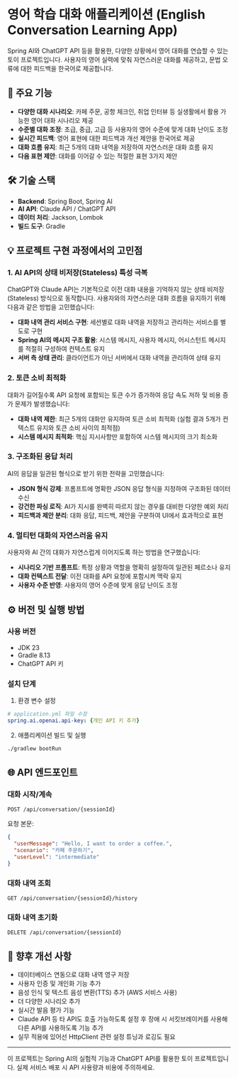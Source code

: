 # 영어 학습 대화 애플리케이션 (English Conversation Learning App)

Spring AI와 ChatGPT API 등을 활용한, 다양한 상황에서 영어 대화를 연습할 수 있는 토이 프로젝트입니다. 사용자의 영어 실력에 맞춰 자연스러운 대화를 제공하고, 문법 오류에 대한 피드백을 한국어로 제공합니다.

## 🚀 주요 기능

- **다양한 대화 시나리오**: 카페 주문, 공항 체크인, 취업 인터뷰 등 실생활에서 활용 가능한 영어 대화 시나리오 제공
- **수준별 대화 조정**: 초급, 중급, 고급 등 사용자의 영어 수준에 맞게 대화 난이도 조정
- **실시간 피드백**: 영어 표현에 대한 피드백과 개선 제안을 한국어로 제공
- **대화 흐름 유지**: 최근 5개의 대화 내역을 저장하여 자연스러운 대화 흐름 유지
- **다음 표현 제안**: 대화를 이어갈 수 있는 적절한 표현 3가지 제안

## 🛠️ 기술 스택

- **Backend**: Spring Boot, Spring AI
- **AI API**: Claude API / ChatGPT API
- **데이터 처리**: Jackson, Lombok
- **빌드 도구**: Gradle

## 💡 프로젝트 구현 과정에서의 고민점

### 1. AI API의 상태 비저장(Stateless) 특성 극복

ChatGPT와 Claude API는 기본적으로 이전 대화 내용을 기억하지 않는 상태 비저장(Stateless) 방식으로 동작합니다. 사용자와의 자연스러운 대화 흐름을 유지하기 위해 다음과 같은 방법을 고민했습니다:

- **대화 내역 관리 서비스 구현**: 세션별로 대화 내역을 저장하고 관리하는 서비스를 별도로 구현
- **Spring AI의 메시지 구조 활용**: 시스템 메시지, 사용자 메시지, 어시스턴트 메시지를 적절히 구성하여 컨텍스트 유지
- **서버 측 상태 관리**: 클라이언트가 아닌 서버에서 대화 내역을 관리하여 상태 유지

### 2. 토큰 소비 최적화

대화가 길어질수록 API 요청에 포함되는 토큰 수가 증가하여 응답 속도 저하 및 비용 증가 문제가 발생했습니다:

- **대화 내역 제한**: 최근 5개의 대화만 유지하여 토큰 소비 최적화 (실험 결과 5개가 컨텍스트 유지와 토큰 소비 사이의 최적점)
- **시스템 메시지 최적화**: 핵심 지시사항만 포함하여 시스템 메시지의 크기 최소화

### 3. 구조화된 응답 처리

AI의 응답을 일관된 형식으로 받기 위한 전략을 고민했습니다:

- **JSON 형식 강제**: 프롬프트에 명확한 JSON 응답 형식을 지정하여 구조화된 데이터 수신
- **강건한 파싱 로직**: AI가 지시를 완벽히 따르지 않는 경우를 대비한 다양한 예외 처리
- **피드백과 제안 분리**: 대화 응답, 피드백, 제안을 구분하여 UI에서 효과적으로 표현

### 4. 멀티턴 대화의 자연스러움 유지

사용자와 AI 간의 대화가 자연스럽게 이어지도록 하는 방법을 연구했습니다:

- **시나리오 기반 프롬프트**: 특정 상황과 역할을 명확히 설정하여 일관된 페르소나 유지
- **대화 컨텍스트 전달**: 이전 대화를 API 요청에 포함시켜 맥락 유지
- **사용자 수준 반영**: 사용자의 영어 수준에 맞게 응답 난이도 조정

## ⚙️ 버전 및 실행 방법

### 사용 버전

- JDK 23
- Gradle 8.13
- ChatGPT API 키

### 설치 단계

1. 환경 변수 설정
```yml
# application.yml 파일 수정
spring.ai.openai.api-key: {개인 API 키 추가}
```

2. 애플리케이션 빌드 및 실행
```bash
./gradlew bootRun
```

## 🌐 API 엔드포인트

### 대화 시작/계속
```
POST /api/conversation/{sessionId}
```
요청 본문:
```json
{
  "userMessage": "Hello, I want to order a coffee.",
  "scenario": "카페 주문하기",
  "userLevel": "intermediate"
}
```

### 대화 내역 조회
```
GET /api/conversation/{sessionId}/history
```

### 대화 내역 초기화
```
DELETE /api/conversation/{sessionId}
```

## 🔮 향후 개선 사항

- 데이터베이스 연동으로 대화 내역 영구 저장
- 사용자 인증 및 개인화 기능 추가
- 음성 인식 및 텍스트 음성 변환(TTS) 추가 (AWS 서비스 사용)
- 더 다양한 시나리오 추가
- 실시간 발음 평가 기능
- Claude API 등 타 API도 호출 가능하도록 설정 후 장애 시 서킷브레이커를 사용해 다른 API를 사용하도록 기능 추가
- 실무 적용에 있어선 HttpClient 관련 설정 튜닝과 로깅도 필요

---

이 프로젝트는 Spring AI의 실험적 기능과 ChatGPT API를 활용한 토이 프로젝트입니다. 실제 서비스 배포 시 API 사용량과 비용에 주의하세요.